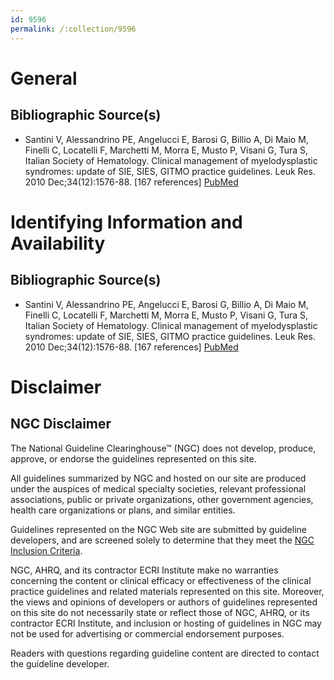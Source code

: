 ```yaml
---
id: 9596
permalink: /:collection/9596
---
```


# General

## Bibliographic Source(s)

- Santini V, Alessandrino PE, Angelucci E, Barosi G, Billio A, Di Maio M, Finelli C, Locatelli F, Marchetti M, Morra E, Musto P, Visani G, Tura S, Italian Society of Hematology. Clinical management of myelodysplastic syndromes: update of SIE, SIES, GITMO practice guidelines. Leuk Res. 2010 Dec;34(12):1576-88. [167 references] [ PubMed ](http://www.ncbi.nlm.nih.gov/entrez/query.fcgi?cmd=Retrieve&db=pubmed&dopt=Abstract&list_uids=20149927)

# Identifying Information and Availability

## Bibliographic Source(s)

- Santini V, Alessandrino PE, Angelucci E, Barosi G, Billio A, Di Maio M, Finelli C, Locatelli F, Marchetti M, Morra E, Musto P, Visani G, Tura S, Italian Society of Hematology. Clinical management of myelodysplastic syndromes: update of SIE, SIES, GITMO practice guidelines. Leuk Res. 2010 Dec;34(12):1576-88. [167 references] [ PubMed ](http://www.ncbi.nlm.nih.gov/entrez/query.fcgi?cmd=Retrieve&db=pubmed&dopt=Abstract&list_uids=20149927)

# Disclaimer

## NGC Disclaimer

The National Guideline Clearinghouse™ (NGC) does not develop, produce, approve, or endorse the guidelines represented on this site.

All guidelines summarized by NGC and hosted on our site are produced under the auspices of medical specialty societies, relevant professional associations, public or private organizations, other government agencies, health care organizations or plans, and similar entities.

Guidelines represented on the NGC Web site are submitted by guideline developers, and are screened solely to determine that they meet the [NGC Inclusion Criteria](/help-and-about/summaries/inclusion-criteria).

NGC, AHRQ, and its contractor ECRI Institute make no warranties concerning the content or clinical efficacy or effectiveness of the clinical practice guidelines and related materials represented on this site. Moreover, the views and opinions of developers or authors of guidelines represented on this site do not necessarily state or reflect those of NGC, AHRQ, or its contractor ECRI Institute, and inclusion or hosting of guidelines in NGC may not be used for advertising or commercial endorsement purposes.

Readers with questions regarding guideline content are directed to contact the guideline developer.

